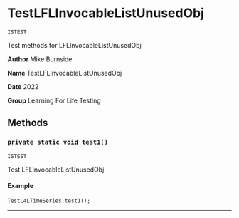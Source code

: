 # TestLFLInvocableListUnusedObj

`ISTEST`

Test methods for LFLInvocableListUnusedObj


**Author** Mike Burnside


**Name** TestLFLInvocableListUnusedObj


**Date** 2022


**Group** Learning For Life Testing

## Methods
### `private static void test1()`

`ISTEST`

Test LFLInvocableListUnusedObj

#### Example
```apex
TestL4LTimeSeries.test1();
```


---
